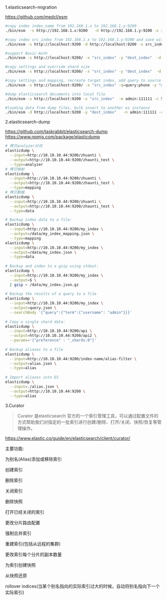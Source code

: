 
1.elasticsearch-migration

https://github.com/medcl/esm

```bash
#copy index index_name from 192.168.1.x to 192.168.1.y:9200
./bin/esm  -s http://192.168.1.x:9200   -d http://192.168.1.y:9200 -x index_name  -w=5 -b=10 -c 10000

#copy index src_index from 192.168.1.x to 192.168.1.y:9200 and save with dest_index
./bin/esm -s http://localhost:9200 -d http://localhost:9200 -x src_index -y dest_index -w=5 -b=100

#support Basic-Auth
./bin/esm -s http://localhost:9200/ -x "src_index" -y "dest_index"  -d http://localhost:9201 -n admin:111111

#copy settings and override shard size
./bin/esm -s http://localhost:9200/ -x "src_index" -y "dest_index"  -d http://localhost:9201 -m admin:111111 -c 10000 --shards=50  --copy_settings 

#copy settings and mapping, recreate target index, add query to source fetch, refresh after migration
./bin/esm -s http://localhost:9200/ -x "src_index" -q=query:phone -y "dest_index"  -d http://localhost:9201  -c 10000 --shards=5  --copy_settings --copy_mapping --force  --refresh

#dump elasticsearch documents into local file
./bin/esm -s http://localhost:9200 -x "src_index"  -m admin:111111 -c 5000 -b -q=query:mixer  --refresh -o=dump.bin 

#loading data from dump files, bulk insert to another es instance
./bin/esm -d http://localhost:9200 -y "dest_index"   -n admin:111111 -c 5000 -b 5 --refresh -i=dump.bin
```

2.elasticsearch-dump

https://github.com/taskrabbit/elasticsearch-dump
https://www.npmjs.com/package/elasticdump


```bash
# 拷贝analyzer分词
elasticdump \
  --input=http://10.10.10.44:9200/zhuanti \
  --output=http://10.10.10.44:9200/zhaunti_test \
  --type=analyzer
# 拷贝映射
elasticdump \
  --input=http://10.10.10.44:9200/zhuanti \
  --output=http://10.10.10.44:9200/zhaunti_test \
  --type=mapping
# 拷贝数据
elasticdump \
  --input=http://10.10.10.44:9200/zhuanti \
  --output=http://10.10.10.44:9200/zhaunti_test \
  --type=data

# Backup index data to a file: 
elasticdump \
  --input=http://10.10.10.44:9200/my_index \
  --output=/data/my_index_mapping.json \
  --type=mapping
elasticdump \
  --input=http://10.10.10.44:9200/my_index \
  --output=/data/my_index.json \
  --type=data
 
# Backup and index to a gzip using stdout: 
elasticdump \
  --input=http://10.10.10.44:9200/my_index \
  --output=$ \
  | gzip > /data/my_index.json.gz
 
# Backup the results of a query to a file 
elasticdump \
  --input=http://10.10.10.44:9200/my_index \
  --output=query.json \
  --searchBody '{"query":{"term":{"username": "admin"}}}'
 
# Copy a single shard data: 
elasticdump \
  --input=http://10.10.10.44:9200/api \
  --output=http://10.10.10.44:9200/api2 \
  --params='{"preference" : "_shards:0"}'
 
# Backup aliases to a file 
elasticdump \
  --input=http://10.10.10.44:9200/index-name/alias-filter \
  --output=alias.json \
  --type=alias
 
# Import aliases into ES 
elasticdump \
  --input=./alias.json \
  --output=http://10.10.10.44:9200 \
  --type=alias

```

3.Curator

> Curator 是elasticsearch 官方的一个索引管理工具，可以通过配置文件的方式帮助我们对指定的一批索引进行创建/删除、打开/关闭、快照/恢复等管理操作。

https://www.elastic.co/guide/en/elasticsearch/client/curator/

主要功能:

为别名(Alias)添加或移除索引

创建索引

删除索引

关闭索引

删除快照

打开已经关闭的索引

更改分片路由配置

强制合并索引

重建索引(包括从远程的集群)

更改索引每个分片的副本数量

为索引创建快照

从快照还原

rollover indices(当某个别名指向的实际索引过大的时候，自动将别名指向下一个实际索引)







